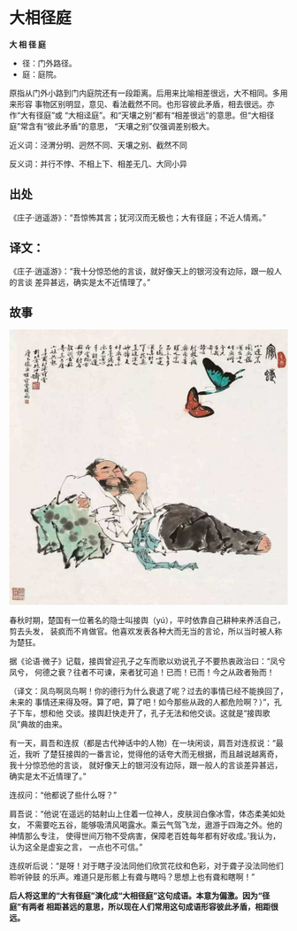 # 大相径庭


**大 相 径 庭**

- 径：门外路径。
- 庭：庭院。

原指从门外小路到门内庭院还有一段距离。后用来比喻相差很远，大不相同。多用来形容
事物区别明显，意见、看法截然不同。也形容彼此矛盾，相去很远。亦作“大有径庭”或
“大相迳庭”。和“天壤之别”都有“相差很远”的意思。但“大相径庭”常含有“彼此矛盾”的意思，
“天壤之别”仅强调差别极大。

近义词：泾渭分明、迥然不同、天壤之别、截然不同

反义词：并行不悖、不相上下、相差无几、大同小异

## 出处

《庄子·逍遥游》：“吾惊怖其言；犹河汉而无极也；大有径庭；不近人情焉。”

## 译文：

《庄子·逍遥游》：“我十分惊恐他的言谈，就好像天上的银河没有边际，跟一般人的言谈
差异甚远，确实是太不近情理了。”

## 故事

![](./images/641.jpeg)

春秋时期，楚国有一位著名的隐士叫接舆（yú），平时依靠自己耕种来养活自己，剪去头发，
装疯而不肯做官。他喜欢发表各种大而无当的言论，所以当时被人称为楚狂。

据《论语·微子》记载，接舆曾迎孔子之车而歌以劝说孔子不要热衷政治曰：“凤兮凤兮，
何德之衰？往者不可谏，来者犹可追！已而！已而！今之从政者殆而！

（译文：凤鸟啊凤鸟啊！你的德行为什么衰退了呢？过去的事情已经不能换回了，未来的
事情还来得及呀。算了吧，算了吧！如今那些从政的人都危险啊？）”，孔子下车，想和他
交谈。接舆赶快走开了，孔子无法和他交谈。这就是“接舆歌凤”典故的由来。

有一天，肩吾和连叔（都是古代神话中的人物）在一块闲谈，肩吾对连叔说：“最近，我听
了楚狂接舆的一番言论，觉得他的话夸大而无根据，而且越说越离奇，我十分惊恐他的言谈，
就好像天上的银河没有边际，跟一般人的言谈差异甚远，确实是太不近情理了。”

连叔问：“他都说了些什么呀？”

肩吾说：“他说‘在遥远的姑射山上住着一位神人，皮肤润白像冰雪，体态柔美如处女，
不需要吃五谷，能够吸清风喝露水。乘云气驾飞龙，遨游于四海之外。他的神情那么专注，
使得世间万物不受病害，保障老百姓每年都有好收成。’我认为，认为这全是虚妄之言，
一点也不可信。”

连叔听后说：“是呀！对于瞎子没法同他们欣赏花纹和色彩，对于聋子没法同他们聆听钟鼓
的乐声。难道只是形骸上有聋与瞎吗？思想上也有聋和瞎啊！”

**后人将这里的“大有径庭”演化成“大相径庭”这句成语。本意为偏激。因为“径庭”有两者
相距甚远的意思，所以现在人们常用这句成语形容彼此矛盾，相距很远。**
